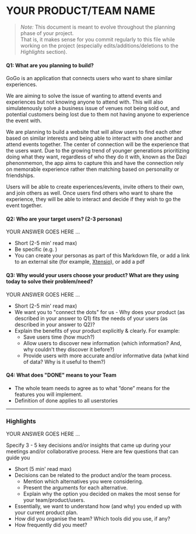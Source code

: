 # YOUR PRODUCT/TEAM NAME

 > _Note:_ This document is meant to evolve throughout the planning phase of your project.    
 > That is, it makes sense for you commit regularly to this file while working on the project (especially edits/additions/deletions to the _Highlights_ section).

#### **Q1: What are you planning to build?**

GoGo is an application that connects users who want to share similar experiences. 

We are aiming to solve the issue of wanting to attend events and experiences but not knowing anyone
to attend with. This will also simulatenously solve a business issue of venues not being sold out,
and potential customers being lost due to them not having anyone to experience the event with. 

We are planning to build a website that will allow users to find each other based on
similar interests and being able to interact with one another and attend events together.
The center of connection will be the experience that the users want. Due to the growing 
trend of younger generations prioritizing doing what they want, regardless of who they do it with,
known as the Dazi phenonmemon, the app aims to capture this and have the connection rely on memorable 
experience rather then matching based on personality or friendships.

Users will be able to create experiences/events, invite others to their own, and join others as well.
Once users find others who want to share the experience, they will be able to interact and decide if they 
wish to go the event together. 


#### Q2: Who are your target users? (2-3 personas)

YOUR ANSWER GOES HERE ...

 * Short (2-5 min' read max)
 * Be specific (e.g. )
 * You can create your personas as part of this Markdown file, or add a link to an external site (for example, [Xtensio](https://xtensio.com/user-persona/)), or add a pdf

#### Q3: Why would your users choose your product? What are they using today to solve their problem/need?

YOUR ANSWER GOES HERE ...

 * Short (2-5 min' read max)
 * We want you to "connect the dots" for us - Why does your product (as described in your answer to Q1) fits the needs of your users (as described in your answer to Q2)?
 * Explain the benefits of your product explicitly & clearly. For example:
    * Save users time (how much?)
    * Allow users to discover new information (which information? And, why couldn't they discover it before?)
    * Provide users with more accurate and/or informative data (what kind of data? Why is it useful to them?)


#### Q4: What does "DONE" means to your Team 
 * The whole team needs to agree as to what ”done” means for the features you will
   implement.
 * Definition of done applies to all userstories

----



### Highlights

YOUR ANSWER GOES HERE ...

Specify 3 - 5 key decisions and/or insights that came up during your meetings
and/or collaborative process. Here are few questions that can guide you

 * Short (5 min' read max)
 * Decisions can be related to the product and/or the team process.
    * Mention which alternatives you were considering.
    * Present the arguments for each alternative.
    * Explain why the option you decided on makes the most sense for your team/product/users.
 * Essentially, we want to understand how (and why) you ended up with your current product plan.
 * How did you organise the team? Which tools did you use, if any?
 * How frequently did you meet?
 
 
  

